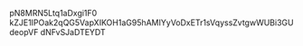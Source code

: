 pN8MRN5Ltq1aDxgi1F0 kZJE1IPOak2qQG5VapXIKOH1aG95hAMIYyVoDxETr1sVqyssZvtgwWUBi3GUdeopVF
dNFvSJaDTEYDT